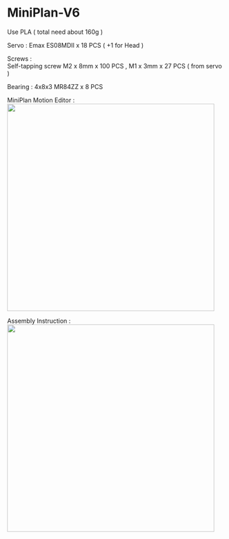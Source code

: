 # MiniPlan-V6

Use PLA ( total need about 160g )<br>

Servo : Emax ES08MDII x 18 PCS ( +1 for Head )<br>

Screws : <br>
Self-tapping screw M2 x 8mm x 100 PCS , M1 x 3mm x 27 PCS ( from servo )<br>

Bearing : 4x8x3 MR84ZZ x 8 PCS<br>

MiniPlan Motion Editor :<br>
<a href='https://youtu.be/bj2oEcu5rDg'><img width=480 src='http://img.youtube.com/vi/bj2oEcu5rDg/0.jpg'/></a><br>

Assembly Instruction :<br>
<a href='https://youtu.be/ROUPnfiN37E'><img width=480 src='http://img.youtube.com/vi/ROUPnfiN37E/0.jpg'/></a><br>
